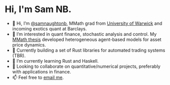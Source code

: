 # Hi, I'm Sam NB.

- 👋 Hi, I’m <a href="https://github.com/samnaughtonb">@samnaughtonb</a>, MMath grad from <a href="https://warwick.ac.uk/fac/sci/maths/">University of Warwick</a> and incoming exotics quant at Barclays.
- 👀 I’m interested in quant finance, stochastic analysis and control. My <a href="https://github.com/samnaughtonb/samnaughtonb/blob/c96f99ac0f16617c04a8af752586978d7358072d/SamNB_dissertation.pdf">MMath thesis</a> developed heterogeneous agent-based models for asset price dynamics.
- 🧱 Currently building a set of Rust libraries for automated trading systems (TBR).
- 🌱 I’m currently learning Rust and Haskell.
- 💞️ Looking to collaborate on quantitative/numerical projects, preferably with applications in finance.
- 📫 Feel free to <a href="mailto:sam.naughton2000@gmail.com">email me</a>.


<!---
samnaughtonb/samnaughtonb is a ✨ special ✨ repository because its `README.md` (this file) appears on your GitHub profile.
You can click the Preview link to take a look at your changes.
--->
